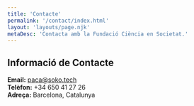```yaml
---
title: 'Contacte'
permalink: '/contact/index.html'
layout: 'layouts/page.njk'
metaDesc: 'Contacta amb la Fundació Ciència en Societat.'
---
```



## Informació de Contacte

**Email:** paca@soko.tech  
**Telèfon:** +34 650 41 27 26  
**Adreça:** Barcelona, Catalunya 
